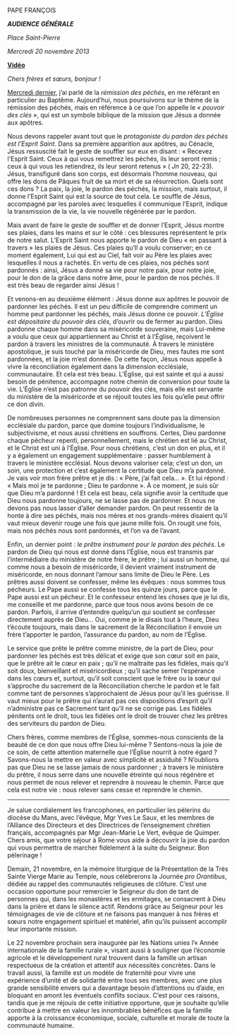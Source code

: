 PAPE FRANÇOIS

***AUDIENCE GÉNÉRALE***

*Place Saint-Pierre*

*Mercredi 20 novembre 2013*

**[Vidéo](http://player.rv.va/vaticanplayer.asp?language=it&tic=VA_KYQFWGHP)**

*Chers frères et sœurs, bonjour !*

[Mercredi dernier](/content/francesco/fr/audiences/2013/documents/papa-francesco_20131113_udienza-generale.html), j’ai parlé de la *rémission des péchés*, en me référant en particulier au Baptême. Aujourd’hui, nous poursuivons sur le thème de la rémission des péchés, mais en référence à ce que l’on appelle le *« pouvoir des clés »*, qui est un symbole biblique de la mission que Jésus a donnée aux apôtres.

Nous devons rappeler avant tout que le *protagoniste du pardon des péchés est l’Esprit Saint*. Dans sa première apparition aux apôtres, au Cénacle, Jésus ressuscité fait le geste de souffler sur eux en disant : « Recevez l'Esprit Saint. Ceux à qui vous remettrez les péchés, ils leur seront remis ; ceux à qui vous les retiendrez, ils leur seront retenus » ( *Jn* 20, 22-23). Jésus, transfiguré dans son corps, est désormais l’homme nouveau, qui offre les dons de Pâques fruit de sa mort et de sa résurrection. Quels sont ces dons ? La paix, la joie, le pardon des péchés, la mission, mais surtout, il donne l’Esprit Saint qui est la source de tout cela. Le souffle de Jésus, accompagné par les paroles avec lesquelles il communique l’Esprit, indique la transmission de la vie, la vie nouvelle régénérée par le pardon.

Mais avant de faire le geste de souffler et de donner l’Esprit, Jésus montre ses plaies, dans les mains et sur le côté : ces blessures représentent le prix de notre salut. L’Esprit Saint nous apporte le pardon de Dieu « en passant à travers » les plaies de Jésus. Ces plaies qu’Il a voulu conserver; en ce moment également, Lui qui est au Ciel, fait voir au Père les plaies avec lesquelles il nous a rachetés. En vertu de ces plaies, nos péchés sont pardonnés : ainsi, Jésus a donné sa vie pour notre paix, pour notre joie, pour le don de la grâce dans notre âme, pour le pardon de nos péchés. Il est très beau de regarder ainsi Jésus !

Et venons-en au deuxième élément : Jésus donne aux apôtres le pouvoir de pardonner les péchés. Il est un peu difficile de comprendre comment un homme peut pardonner les péchés, mais Jésus donne ce pouvoir. *L’Église est dépositaire du pouvoir des clés,* d’ouvrir ou de fermer au pardon. Dieu pardonne chaque homme dans sa miséricorde souveraine, mais Lui-même a voulu que ceux qui appartiennent au Christ et à l’Église, reçoivent le pardon à travers les ministres de la communauté. À travers le ministère apostolique, je suis touché par la miséricorde de Dieu, mes fautes me sont pardonnées, et la joie m’est donnée. De cette façon, Jésus nous appelle à vivre la réconciliation également dans la dimension ecclésiale, communautaire. Et cela est très beau. L’Église, qui est sainte et qui a aussi besoin de pénitence, accompagne notre chemin de conversion pour toute la vie. L’Église n’est pas patronne du pouvoir des clés, mais elle est servante du ministère de la miséricorde et se réjouit toutes les fois qu’elle peut offrir ce don divin.

De nombreuses personnes ne comprennent sans doute pas la dimension ecclésiale du pardon, parce que domine toujours l’individualisme, le subjectivisme, et nous aussi chrétiens en souffrons. Certes, Dieu pardonne chaque pécheur repenti, personnellement, mais le chrétien est lié au Christ, et le Christ est uni à l’Église. Pour nous chrétiens, c’est un don en plus, et il y a également un engagement supplémentaire : passer humblement à travers le ministère ecclésial. Nous devons valoriser cela; c’est un don, un soin, une protection et c’est également la certitude que Dieu m’a pardonné. Je vais voir mon frère prêtre et je dis : « Père, j’ai fait cela... ». Et lui répond : « Mais moi je te pardonne ; Dieu te pardonne ». À ce moment, je suis sûr que Dieu m’a pardonné ! Et cela est beau, cela signifie avoir la certitude que Dieu nous pardonne toujours, ne se lasse pas de pardonner. Et nous ne devons pas nous lasser d’aller demander pardon. On peut ressentir de la honte à dire ses péchés, mais nos mères et nos grands-mères disaient qu’il vaut mieux devenir rouge une fois que jaune mille fois. On rougit une fois, mais nos péchés nous sont pardonnés, et l’on va de l’avant.

Enfin, un dernier point : *le prêtre instrument pour le pardon des péchés*. Le pardon de Dieu qui nous est donné dans l’Église, nous est transmis par l’intermédiaire du ministère de notre frère, le prêtre ; lui aussi un homme, qui comme nous a besoin de miséricorde, il devient vraiment instrument de miséricorde, en nous donnant l’amour sans limite de Dieu le Père. Les prêtres aussi doivent se confesser, même les évêques : nous sommes tous pécheurs. Le Pape aussi se confesse tous les quinze jours, parce que le Pape aussi est un pécheur. Et le confesseur entend les choses que je lui dis, me conseille et me pardonne, parce que tous nous avons besoin de ce pardon. Parfois, il arrive d’entendre quelqu’un qui soutient se confesser directement auprès de Dieu... Oui, comme je le disais tout à l’heure, Dieu t’écoute toujours, mais dans le sacrement de la Réconciliation il envoie un frère t’apporter le pardon, l’assurance du pardon, au nom de l’Église.

Le service que prête le prêtre comme ministre, de la part de Dieu, pour pardonner les péchés est très délicat et exige que son cœur soit en paix, que le prêtre ait le cœur en paix ; qu’il ne maltraite pas les fidèles, mais qu’il soit doux, bienveillant et miséricordieux ; qu’il sache semer l’espérance dans les cœurs et, surtout, qu’il soit conscient que le frère ou la sœur qui s’approche du sacrement de la Réconciliation cherche le pardon et le fait comme tant de personnes s’approchaient de Jésus pour qu’il les guérisse. Il vaut mieux pour le prêtre qui n’aurait pas ces dispositions d’esprit qu’il n’administre pas ce Sacrement tant qu’il ne se corrige pas. Les fidèles pénitents ont le droit, tous les fidèles ont le droit de trouver chez les prêtres des serviteurs du pardon de Dieu.

Chers frères, comme membres de l’Église, sommes-nous conscients de la beauté de ce don que nous offre Dieu lui-même ? Sentons-nous la joie de ce soin, de cette attention maternelle que l’Église nourrit à notre égard ? Savons-nous la mettre en valeur avec simplicité et assiduité ? N’oublions pas que Dieu ne se lasse jamais de nous pardonner ; à travers le ministère du prêtre, il nous serre dans une nouvelle étreinte qui nous régénère et nous permet de nous relever et reprendre à nouveau le chemin. Parce que cela est notre vie : nous relever sans cesse et reprendre le chemin.

* * *

Je salue cordialement les francophones, en particulier les pèlerins du diocèse du Mans, avec l’évêque, Mgr Yves Le Saux, et les membres de l’Alliance des Directeurs et des Directrices de l’enseignement chrétien français, accompagnés par Mgr Jean-Marie Le Vert, évêque de Quimper. Chers amis, que votre séjour à Rome vous aide à découvrir la joie du pardon qui vous permettra de marcher fidèlement à la suite du Seigneur. Bon pèlerinage !

Demain, 21 novembre, en la mémoire liturgique de la Présentation de la Très Sainte Vierge Marie au Temple, nous célébrerons la Journée *pro Orantibus*, dédiée au rappel des communautés religieuses de clôture. C’est une occasion opportune pour remercier le Seigneur du don de tant de personnes qui, dans les monastères et les ermitages, se consacrent à Dieu dans la prière et dans le silence actif. Rendons grâce au Seigneur pour les témoignages de vie de clôture et ne faisons pas manquer à nos frères et sœurs notre engagement spirituel et matériel, afin qu’ils puissent accomplir leur importante mission.

Le 22 novembre prochain sera inaugurée par les Nations unies l’« Année internationale de la famille rurale », visant aussi à souligner que l’économie agricole et le développement rural trouvent dans la famille un artisan respectueux de la création et attentif aux nécessités concrètes. Dans le travail aussi, la famille est un modèle de fraternité pour vivre une expérience d’unité et de solidarité entre tous ses membres, avec une plus grande sensibilité envers qui a davantage besoin d’attentions ou d’aide, en bloquant en amont les éventuels conflits sociaux. C’est pour ces raisons, tandis que je me réjouis de cette initiative opportune, que je souhaite qu’elle contribue à mettre en valeur les innombrables bénéfices que la famille apporte à la croissance économique, sociale, culturelle et morale de toute la communauté humaine.